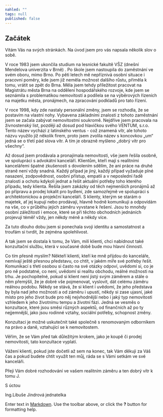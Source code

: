 ```yaml
---
nahled: ""
tags: null
published: false
---
```

## Začátek

Vítám Vás na svých stránkách. Na úvod jsem pro vás napsala několik slov o sobě.

V roce 1983 jsem ukončila studium na  lesnické fakultě VŠZ (dnešní Mendelova univerzita v Brně) . Po škole jsem nastoupila do zaměstnání ve svém oboru, mimo Brno. Po pěti letech mě nepříznivá osobní situace i pracovní poměry, kde jsem již  neměla možnost dalšího růstu, přiměla k tomu, vrátit se zpět do Brna. Měla jsem tehdy příležitost pracovat na Magistrátu města Brna na oddělení hospodářského rozvoje, kde jsem se seznámila s problematikou nemovitostí a podílela se na výběrových řízeních na majetku města, pronájmech, na zpracování podkladů pro tato řízení.

V roce 1998, kdy zde nastaly personální změny, jsem se rozhodla, že se postavím na vlastní nohy. Vybavena základními znalosti z tohoto zaměstnání jsem se začala zabývat nemovitostmi soukromě. Nejdříve jsem pracovala na živnostenský list, později až dosud pod hlavičkou svého VENTUM, s.r.o. Tento název vychází z latinského ventus  - což znamená vítr, ale tohoto názvu využilo již několik firem, proto jsem zvolila název s koncovkou „um“ jedná se o třetí pád slova vítr. A tím je obrazně myšleno „dobrý vítr pro všechny“.

Až dosud jsem prodávala a pronajímala nemovitosti, vše jsem řešila osobně, ve spolupráci s advokátní kanceláří. Klientům, kteří mají s realitními kancelářemi špatné zkušenosti s dovolením sdělím, že ani práce na druhé straně není vždy snadná. Každý případ je jiný, každý případ vyžaduje plné nasazení, zodpovědnost, osobní přístup, empatii a v neposlední řadě znalosti a ochotu kdykoli jednat a řešit aktuální potřeby toho kterého případu, tedy klienta. Řešila jsem zakázky od těch nejmenších pronájmů až po přípravu a prodej lokalit pro bydlení, zde samozřejmě ve spolupráci s architektonickou a projekční kanceláří. S klienty, kterým se starám o majetek, ať jej kupují nebo prodávají, hlavně hodně komunikuji a odpovídám na vše, co v průběhu jejich záměru vyvstane k řešení. Jsou to mnohdy osobní záležitosti i emoce, které se při těchto obchodních jednáních projevují téměř vždy, jen někdy méně a někdy více.

Za tuto dlouho dobu jsem si ponechala svoji identitu a samostatnost a troufám si tvrdit, že zejména spolehlivost. 

A tak jsem se dostala k tomu, že Vám, milí klienti, chci nabídnout také konzultační službu, která v současné době bude mou hlavní činností. 

Co tím přesně myslím?  Někteří klienti, kteří ke mně přijdou do kanceláře, nemívají ještě přesnou představu, co chtít, v jakém míře své potřeby řešit. Komunikací s třetí osobou si často na své otázky odpoví, uvědomí si, co je pro ně podstatné, co není, uvědomí si realitu obchodu, reálné možnosti na trhu. Je pochopitelné, pokud si klient není jistý svým záměrem a stále o něm přemýšlí, že je dobré vše pojmenovat, vyslovit, dát celému záměru reálnou podobu. Někdy se stává, že si klient i uvědomí, že jeho představa by byla nad jeho možnosti a od záměru i upustí, někdy si zase ujasní, jaké místo pro jeho život bude pro něj nejvhodnější nebo i jaký typ nemovitosti vzhledem k jeho životnímu tempu a životní fázi. Jedná se vesměs o konzultace, které jsou směsí různých aspektů, od finančních až po ty nejjemnější, jako jsou rodinné vztahy, sociální potřeby, schopnost změny.

Konzultaci je možné uskutečnit  také společně s renomovaným odborníkem na právo a daně, vztahující se k nemovitostem.

Věřím, že se Vám před tak důležitým krokem, jako je koupě či prodej nemovitosti, tato konzultace vyplatí.

Vážení klienti, pokud jste dočetli až sem na konec, tak Vám děkuji za Váš čas a pokud budete chtít využít ten můj, ráda se s Vámi setkám ve své kanceláři.

Přeji Vám dobré rozhodování ve vašem realitním záměru a ten dobrý vítr k tomu J.

 S úctou

 

Ing.Libuše Jindrová
jednatelka

Enter text in [Markdown](http://daringfireball.net/projects/markdown/). Use the toolbar above, or click the **?** button for formatting help.
